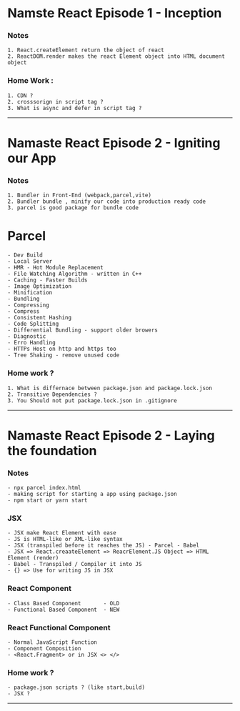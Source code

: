# Namste React Episode 1 - Inception

### Notes 
    1. React.createElement return the object of react
    2. ReactDOM.render makes the react Element object into HTML document object 


### Home Work :
	1. CDN ?
	2. crosssorign in script tag ?
    3. What is async and defer in script tag ?

---

# Namaste React Episode 2 - Igniting our App

### Notes 
	1. Bundler in Front-End (webpack,parcel,vite)
	2. Bundler bundle , minify our code into production ready code
	3. parcel is good package for bundle code

# Parcel 
	- Dev Build
	- Local Server
	- HMR - Hot Module Replacement
	- File Watching Algorithm - written in C++
	- Caching - Faster Builds  
	- Image Optimization
	- Minification
	- Bundling
	- Compressing
	- Compress
	- Consistent Hashing
	- Code Splitting
	- Differential Bundling - support older browers
	- Diagnostic 
	- Erro Handling
	- HTTPs Host on http and https too
	- Tree Shaking - remove unused code 
	


### Home work ?
	
	1. What is differnace between package.json and package.lock.json
	2. Transitive Dependencies ?
	3. You Should not put package.lock.json in .gitignore

---
# Namaste React Episode 2 - Laying the foundation

### Notes 
    - npx parcel index.html
    - making script for starting a app using package.json
    - npm start or yarn start


### JSX 
    - JSX make React Element with ease
    - JS is HTML-like or XML-like syntax
    - JSX (transpiled before it reaches the JS) - Parcel - Babel
    - JSX => React.creaateElement => ReacrElement.JS Object => HTML Element (render)
    - Babel - Transpiled / Compiler it into JS
    - {} => Use for writing JS in JSX

### React Component
    - Class Based Component       - OLD 
    - Functional Based Component  - NEW

### React Functional Component 
    - Normal JavaScript Function
    - Component Composition
    - <React.Fragment> or in JSX <> </>

	


### Home work ?
    - package.json scripts ? (like start,build)
    - JSX ?

---